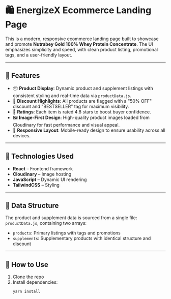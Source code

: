 # 🛍️ EnergizeX Ecommerce Landing Page

This is a modern, responsive ecommerce landing page built to showcase and promote **Nutrabey Gold 100% Whey Protein Concentrate**. The UI emphasizes simplicity and speed, with clean product listing, promotional tags, and a user-friendly layout.

---

## 🧾 Features

- 📦 **Product Display**: Dynamic product and supplement listings with consistent styling and real-time data via `productData.js`.
- 💸 **Discount Highlights**: All products are flagged with a "50% OFF" discount and "BESTSELLER" tag for maximum visibility.
- 🌟 **Ratings**: Each item is rated 4.8 stars to boost buyer confidence.
- 🖼️ **Image-First Design**: High-quality product images loaded from Cloudinary for fast performance and visual appeal.
- 📱 **Responsive Layout**: Mobile-ready design to ensure usability across all devices.

---

## 🚀 Technologies Used

- **React** – Frontend framework  
- **Cloudinary** – Image hosting  
- **JavaScript** – Dynamic UI rendering  
- **TailwindCSS** – Styling

---

## 📁 Data Structure

The product and supplement data is sourced from a single file: `productData.js`, containing two arrays:

- `products`: Primary listings with tags and promotions  
- `supplements`: Supplementary products with identical structure and discount

---

## 🔧 How to Use

1. Clone the repo  
2. Install dependencies:  
   ```bash
   yarn install
